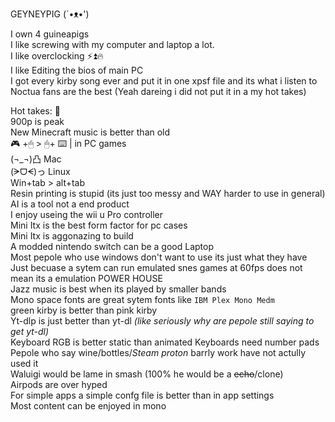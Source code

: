 GEYNEYPIG (´•ᴥ•')

I own 4 guineapigs  
I like screwing with my computer and laptop a lot.  
I like overclocking ⚡⏫🔥  
I like Editing the bios of main PC    
I got every kirby song ever and put it in one xpsf file and its what i listen to  
Noctua fans are the best (Yeah dareing i did not put it in a my hot takes)  

Hot takes: 🖕  
900p is peak  
New Minecraft music is better than old  
🎮 +🖱 > 🖱+ ⌨️ | in PC games  
(¬_¬)凸 Mac  
(ᗒᗜᗕ)っ Linux  
Win+tab > alt+tab  
Resin printing is stupid (its just too messy and WAY harder to use in general)  
AI is a tool not a end product  
I enjoy useing the wii u Pro controller  
Mini Itx is the best form factor for pc cases  
Mini Itx is aggonazing to build  
A modded nintendo switch can be a good Laptop  
Most pepole who use windows don't want to use its just what they have  
Just becuase a sytem can run emulated snes games at 60fps does not mean its a emulation POWER HOUSE  
Jazz music is best when its played by smaller bands   
Mono space fonts are great sytem fonts like `IBM Plex Mono Medm`   
green kirby is better than pink kirby   
Yt-dlp is just better than yt-dl _(like seriously why are pepole still saying to get yt-dl)_   
Keyboard RGB is better static than animated
Keyboards need number pads   
Pepole who say wine/bottles/_Steam proton_ barrly work have not actully used it   
Waluigi would be lame in smash (100% he would be a ~~echo~~/clone)   
Airpods are over hyped   
For simple apps a simple confg file is better than in app settings   
Most content can be enjoyed in mono


<!---
Guineapigboyx/Guineapigboyx is a ✨ special ✨ repository because its `README.md` (this file) appears on your GitHub profile.
You can click the Preview link to take a look at your changes.
--->
